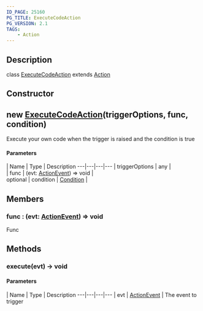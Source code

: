 ```yaml
---
ID_PAGE: 25160
PG_TITLE: ExecuteCodeAction
PG_VERSION: 2.1
TAGS:
    - Action
---
```

## Description

class [ExecuteCodeAction](/classes/3.0/ExecuteCodeAction) extends [Action](/classes/3.0/Action)



## Constructor

## new [ExecuteCodeAction](/classes/3.0/ExecuteCodeAction)(triggerOptions, func, condition)

Execute your own code when the trigger is raised and the condition is true

#### Parameters
 | Name | Type | Description
---|---|---|---
 | triggerOptions | any |      
 | func | (evt: [ActionEvent](/classes/3.0/ActionEvent)) =&gt; void |      
optional | condition | [Condition](/classes/3.0/Condition) |      
## Members

### func : (evt: [ActionEvent](/classes/3.0/ActionEvent)) =&gt; void

Func

## Methods

### execute(evt) &rarr; void



#### Parameters
 | Name | Type | Description
---|---|---|---
 | evt | [ActionEvent](/classes/3.0/ActionEvent) |      The event to trigger

